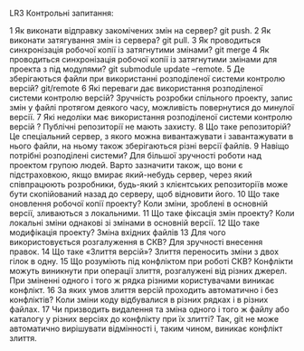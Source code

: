 LR3
Контрольні запитання:

1 Як виконати відправку закомічених змін на сервер?
    git push.
2 Як виконати затягування змін із сервера?
    git pull.
3 Як проводиться синхронізація робочої копії із затягнутими змінами?
    git merge
4 Як проводиться синхронізація робочої копії із затягнутими змінами для
проекта з під модулями?
    git submodule update –remote.
5 Де зберігаються файли при використанні розподіленої системи контролю
версій?
    git/remote
6 Які переваги дає використання розподіленої системи контролю версій?
    Зручність розробки спільного проекту, запис змін у файлі протягом деякого часу, можливість повернутися до минулої версії.
7 Які недоліки має використання розподіленої системи контролю версій ?
    Публічні репозиторії не мають захисту.
8 Що таке репозиторій?
    Це спеціальний сервер, з якого можна вивантажувати і завантажувати в нього файли, на ньому також зберігаються різні версії файлів.
9 Навіщо потрібні розподілені системи?
    Для більшої зручності роботи над проектом групою людей. Варто зазначити також, що вони є підстраховкою, якщо вмирає який-небудь сервер, через який співпрацюють розробники, будь-який з клієнтських репозиторіїв може бути скопійований назад до серверу, щоб відновити його.
10 Що таке оновлення робочої копії проекту?
    Коли зміни, зроблені в основній версії, зливаються з локальними.
11 Що таке фіксація змін проекту?
    Коли локальні зміни однакові зі змінами в основній версії.
12 Що таке модифікація проекту?
    Зміна вхідних файлів
13 Для чого використовується розгалуження в СКВ?
    Для зручності внесення правок.
14 Що таке «Злиття версій»?
    Злиття переносить зміни з двох гілок в одну.
15 Що розуміють під конфліктом при роботі СКВ? 
    Конфлікти можуть виникнути при операції злиття, розгалужені від різних джерел. При зміненні одного і того ж рядка різними користувачами виникає конфлікт.
16 За яких умов злиття версій проходить автоматично і без конфліктів?
    Коли зміни коду відбувалися в різних рядках і в різних файлах.
17 Чи призводить видалення та зміна одного і того ж файлу або каталогу у
різних версіях до конфлікту при їх злитті? 
    Так, git не може автоматично вирішувати відмінності і, таким чином, виникає конфлікт злиття.